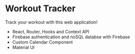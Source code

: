 # Workout Tracker

Track your workout with this web application!

- React, Router, Hooks and Context API
- Firebase authentication and noSQL databse with Firebase
- Custom Calendar Component
- Material UI
